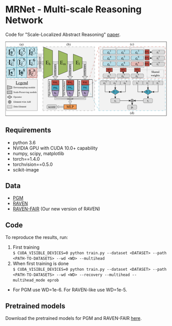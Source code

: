 # MRNet - Multi-scale Reasoning Network
Code for "Scale-Localized Abstract Reasoning" [paper](https://github.com/yanivbenny/MRNet).

![architecture](images/architecture.png)


## Requirements
* python 3.6
* NVIDIA GPU with CUDA 10.0+ capability
* numpy, scipy, matplotlib
* torch==1.4.0
* torchvision==0.5.0
* scikit-image


## Data
* [PGM](https://github.com/deepmind/abstract-reasoning-matrices)
* [RAVEN](https://github.com/WellyZhang/RAVEN)
* [RAVEN-FAIR](https://github.com/yanivbenny/RAVEN_FAIR) (Our new version of RAVEN)


## Code
To reproduce the results, run:
1. First training \
`$ CUDA_VISIBLE_DEVICES=0 python train.py --dataset <DATASET> --path <PATH-TO-DATASETS> --wd <WD> --multihead`
2. When first training is done \
`$ CUDA_VISIBLE_DEVICES=0 python train.py --dataset <DATASET> --path <PATH-TO-DATASETS> --wd <WD> --recovery --multihead --multihead_mode eprob`
* For PGM use WD=1e-6. For RAVEN-like use WD=1e-5.

## Pretrained models 
Download the pretrained models for PGM and RAVEN-FAIR [here](https://drive.google.com/drive/folders/1ss1ZSSZ3SOH7O8vrqUw4jeAkxYuiYmTx?usp=sharing).
